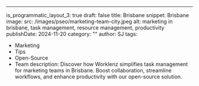 ---
is_programmatic_layout_3: true
draft: false
title: Brisbane
snippet: Brisbane
image:
  src: /images/pseo/marketing-team-city.jpeg
  alt: marketing in brisbane, task management, resource management, productivity
publishDate: 2024-11-20
category: ""
author: SJ
tags:
  - Marketing
  - Tips
  - Open-Source
  - Team
description: Discover how Worklenz simplifies task management for marketing teams in Brisbane. Boost collaboration, streamline workflows, and enhance productivity with our open-source solution.